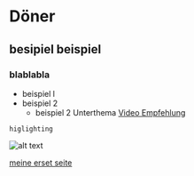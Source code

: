 # Döner
## besipiel beispiel
### blablabla
- beispiel l
- beispiel 2
  - beispiel 2 Unterthema
[Video Empfehlung](https://www.youtube.com/watch?v=eJojC3lSkwg)

`higlighting`

![alt text](http://picsum.photos/600)

[meine erset seite](meineersteseite.md)
